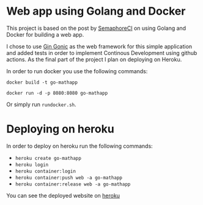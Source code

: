 # Web app using Golang and Docker

This project is based on the post by [SemaphoreCI](https://semaphoreci.com/community/tutorials/how-to-deploy-a-go-web-application-with-docker) on using Golang and Docker for building a web app. 

I chose to use [Gin Gonic](https://github.com/gin-gonic/gin) as the web framework for this simple application and added tests
in order to implement Continous Development using github actions. As the final part of the project I plan on deploying on Heroku.

In order to run docker you use the following commands:

`docker build -t go-mathapp`

`docker run -d -p 8080:8080 go-mathapp`

Or simply run `rundocker.sh`.


# Deploying on heroku

In order to deploy on heroku run the following commands:

- `heroku create go-mathapp`
- `heroku login`
- `heroku container:login`
- `heroku container:push web -a go-mathapp`
- `heroku container:release web -a go-mathapp`

You can see the deployed website on [heroku](https://go-mathapp.herokuapp.com/)